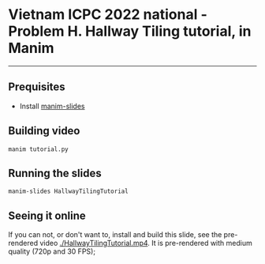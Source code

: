 # Vietnam ICPC 2022 national - Problem H. Hallway Tiling tutorial, in Manim

--- 

## Prequisites

- Install [manim-slides](https://www.manim.community/plugin/manim-slides/)

## Building video

```
manim tutorial.py
```

## Running the slides

```
manim-slides HallwayTilingTutorial  
```

## Seeing it online
If you can not, or don't want to, install and build this slide, see the
pre-rendered video [./HallwayTilingTutorial.mp4](./HallwayTilingTutorial.mp4).
It is pre-rendered with medium quality (720p and 30 FPS);

